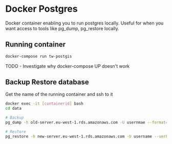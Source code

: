 # Docker Postgres

Docker container enabling you to run postgres locally.  Useful for when you want access to tools like pg_dump, pg_restore locally.

## Running container

```bash
docker-compose run tw-postgis
```

TODO - Investigate why docker-compose UP doesn't work

## Backup Restore database

Get the name of the running container and ssh to it

```bash
docker exec -it [containerid] bash
cd data

# Backup
pg_dump -h old-server.eu-west-1.rds.amazonaws.com -U usernmae --format=c --verbose --file=mydumpfile.dmp databasename

# Restore
pg_restore -h new-server.eu-west-1.rds.amazonaws.com -U username --verbose -C -d databasename mydumpfile.dmp
```
